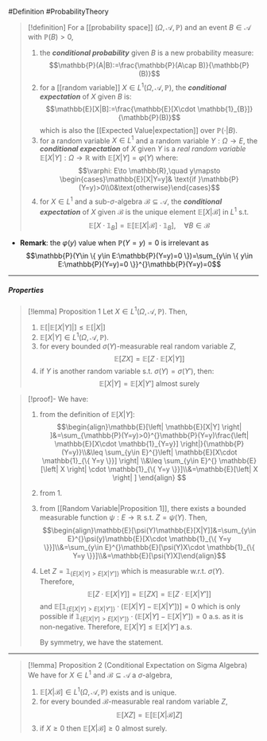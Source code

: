 #Definition #ProbabilityTheory 

> [!definition]
> For a [[probability space]] $(\Omega,\mathcal{A},\mathbb{P})$ and an event $B\in \mathcal{A}$ with $\mathbb{P}(B)>0$, 
> 1. the ***conditional probability*** given $B$ is a new probability measure: $$\mathbb{P}(A|B):=\frac{\mathbb{P}(A\cap B)}{\mathbb{P}(B)}$$
> 2. for a [[random variable]] $X\in L^1(\Omega,\mathcal{A},\mathbb{P})$, the ***conditional expectation*** of $X$ given $B$ is: $$\mathbb{E}[X|B]:=\frac{\mathbb{E}[X\cdot \mathbb{1}_{B}]}{\mathbb{P}(B)}$$which is also the [[Expected Value|expectation]] over $\mathbb{P}(\cdot|B)$.
> 3. for a random variable $X\in L^1$ and a random variable $Y:\Omega\to E$, the ***conditional expectation*** of $X$ given $Y$ is a *real random variable* $\mathbb{E}[X|Y]:\Omega\to \mathbb{R}$ with $\mathbb{E}[X|Y]=\varphi(Y)$ where: $$\varphi: E\to \mathbb{R},\quad y\mapsto \begin{cases}\mathbb{E}[X|Y=y]& \text{if }\mathbb{P}(Y=y)>0\\0&\text{otherwise}\end{cases}$$
> 4. for $X\in L^1$ and a sub-$\sigma$-algebra $\mathcal{B\subseteq A}$, the ***conditional expectation*** of $X$ given $\mathcal{B}$ is the unique element $\mathbb{E}[X|\mathcal{B}]$ in $L^1$ s.t. $$\mathbb{E}[X\cdot \mathbb{1}_{B}]=\mathbb{E}[\mathbb{E}[X|\mathcal{B}]\cdot \mathbb{1}_{B}],\quad \forall B\in \mathcal{B}$$
- **Remark**: the $\varphi(y)$ value when $\mathbb{P}(Y=y)=0$ is irrelevant as $$\mathbb{P}(Y\in \{ y\in E:\mathbb{P}(Y=y)=0 \})=\sum_{y\in \{ y\in E:\mathbb{P}(Y=y)=0 \}}^{}\mathbb{P}(Y=y)=0$$
---
##### Properties
> [!lemma] Proposition 1
> Let $X\in L^1(\Omega,\mathcal{A},\mathbb{P})$. Then, 
> 1. $\mathbb{E}[\left| \mathbb{E}[X|Y] \right|]\leq \mathbb{E}[\left| X \right|]$
> 2. $\mathbb{E}[X|Y]\in L^1(\Omega,\mathcal{A},\mathbb{P})$.
> 3. for every bounded $\sigma(Y)$-measurable real random variable $Z$, $$\mathbb{E}[ZX]=\mathbb{E}[Z\cdot \mathbb{E}[X|Y]]$$
> 4. if $Y$ is another random variable s.t. $\sigma(Y)=\sigma(Y')$, then: $$\mathbb{E}[X|Y]=\mathbb{E}[X|Y']\text{ almost surely}$$

> [!proof]-
> We have:
> 1. from the definition of $\mathbb{E}[X|Y]$: $$\begin{align}\mathbb{E}[\left| \mathbb{E}[X|Y] \right| ]&=\sum_{\mathbb{P}(Y=y)>0}^{}\mathbb{P}(Y=y)\frac{\left| \mathbb{E}[X\cdot \mathbb{1}_{Y=y}] \right|}{\mathbb{P}(Y=y)}\\&\leq \sum_{y\in E}^{}\left| \mathbb{E}[X\cdot \mathbb{1}_{\{ Y=y \}}] \right| \\&\leq \sum_{y\in E}^{} \mathbb{E}[\left| X \right| \cdot \mathbb{1}_{\{ Y=y \}}]\\&=\mathbb{E}[\left| X \right| ] \end{align} $$
> 2. from 1.
> 3. from [[Random Variable|Proposition 1]], there exists a bounded measurable function $\psi:E\to \mathbb{R}$ s.t. $Z=\psi(Y)$. Then, $$\begin{align}\mathbb{E}[\psi(Y)\mathbb{E}[X|Y]]&=\sum_{y\in E}^{}\psi(y)\mathbb{E}[X\cdot \mathbb{1}_{\{ Y=y \}}]\\&=\sum_{y\in E}^{}\mathbb{E}[\psi(Y)X\cdot \mathbb{1}_{\{ Y=y \}}]\\&=\mathbb{E}[\psi(Y)X]\end{align}$$
> 4. Let $Z=\mathbb{1}_{\{ E[X|Y]>E[X|Y'] \}}$ which is measurable w.r.t. $\sigma(Y)$. Therefore, $$\mathbb{E}[Z\cdot \mathbb{E}[X|Y]]=\mathbb{E}[ZX]=\mathbb{E}[Z\cdot \mathbb{E}[X|Y']]$$and $\mathbb{E}[\mathbb{1}_{\{ E[X|Y]>E[X|Y'] \}}\cdot(\mathbb{E}[X|Y]-\mathbb{E}[X|Y'])]=0$ which is only possible if $\mathbb{1}_{\{ E[X|Y]>E[X|Y'] \}}\cdot(\mathbb{E}[X|Y]-\mathbb{E}[X|Y'])=0$ a.s. as it is non-negative. Therefore, $\mathbb{E}[X|Y]\leq \mathbb{E}[X|Y']$ a.s.
>    
>    By symmetry, we have the statement.
---
> [!lemma] Proposition 2 (Conditional Expectation on Sigma Algebra)
> We have for $X\in L^1$ and $\mathcal{B}\subseteq \mathcal{A}$ a $\sigma$-algebra, 
> 1. $\mathbb{E}[X|\mathcal{B}]\in L^1(\Omega,\mathcal{A},\mathbb{P})$ exists and is unique.
> 2. for every bounded $\mathcal{B}$-measurable real random variable $Z$, $$\mathbb{E}[XZ]=\mathbb{E}[\mathbb{E}[X|\mathcal{B}]Z]$$
> 3. if $X\geq 0$ then $\mathbb{E}[X|\mathcal{B}]\geq 0$ almost surely.